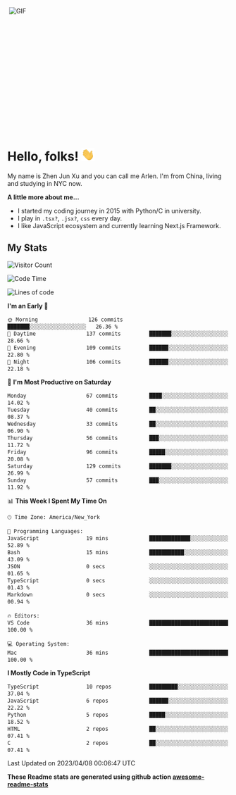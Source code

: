 <img align="right" alt="GIF" src="https://media.giphy.com/media/xUA7bdpLxQhsSQdyog/giphy.gif" width="500" height="320" />

# Hello, folks! <img src="https://raw.githubusercontent.com/arlenxuzj/arlenxuzj/master/assets/wave.gif" width="30px">

My name is Zhen Jun Xu and you can call me Arlen. I'm from China, living and studying in NYC now.

**A little more about me...**

 - I started my coding journey in 2015 with Python/C in university.
 - I play in `.tsx?`, `.jsx?`, `css` every day.
 - I like JavaScript ecosystem and currently learning Next.js Framework.

## My Stats

![Visitor Count](https://komarev.com/ghpvc/?username=arlenxuzj&color=blue&label=Profile+Views)

<!--START_SECTION:waka-->
![Code Time](http://img.shields.io/badge/Code%20Time-3%2C132%20hrs%2041%20mins-blue)

![Lines of code](https://img.shields.io/badge/From%20Hello%20World%20I%27ve%20Written-804.7%20thousand%20lines%20of%20code-blue)

**I'm an Early 🐤** 

```text
🌞 Morning                126 commits         ███████░░░░░░░░░░░░░░░░░░   26.36 % 
🌆 Daytime                137 commits         ███████░░░░░░░░░░░░░░░░░░   28.66 % 
🌃 Evening                109 commits         ██████░░░░░░░░░░░░░░░░░░░   22.80 % 
🌙 Night                  106 commits         ██████░░░░░░░░░░░░░░░░░░░   22.18 % 
```
📅 **I'm Most Productive on Saturday** 

```text
Monday                   67 commits          ████░░░░░░░░░░░░░░░░░░░░░   14.02 % 
Tuesday                  40 commits          ██░░░░░░░░░░░░░░░░░░░░░░░   08.37 % 
Wednesday                33 commits          ██░░░░░░░░░░░░░░░░░░░░░░░   06.90 % 
Thursday                 56 commits          ███░░░░░░░░░░░░░░░░░░░░░░   11.72 % 
Friday                   96 commits          █████░░░░░░░░░░░░░░░░░░░░   20.08 % 
Saturday                 129 commits         ███████░░░░░░░░░░░░░░░░░░   26.99 % 
Sunday                   57 commits          ███░░░░░░░░░░░░░░░░░░░░░░   11.92 % 
```


📊 **This Week I Spent My Time On** 

```text
🕑︎ Time Zone: America/New_York

💬 Programming Languages: 
JavaScript               19 mins             █████████████░░░░░░░░░░░░   52.89 % 
Bash                     15 mins             ███████████░░░░░░░░░░░░░░   43.09 % 
JSON                     0 secs              ░░░░░░░░░░░░░░░░░░░░░░░░░   01.65 % 
TypeScript               0 secs              ░░░░░░░░░░░░░░░░░░░░░░░░░   01.43 % 
Markdown                 0 secs              ░░░░░░░░░░░░░░░░░░░░░░░░░   00.94 % 

🔥 Editors: 
VS Code                  36 mins             █████████████████████████   100.00 % 

💻 Operating System: 
Mac                      36 mins             █████████████████████████   100.00 % 
```

**I Mostly Code in TypeScript** 

```text
TypeScript               10 repos            █████████░░░░░░░░░░░░░░░░   37.04 % 
JavaScript               6 repos             ██████░░░░░░░░░░░░░░░░░░░   22.22 % 
Python                   5 repos             █████░░░░░░░░░░░░░░░░░░░░   18.52 % 
HTML                     2 repos             ██░░░░░░░░░░░░░░░░░░░░░░░   07.41 % 
C                        2 repos             ██░░░░░░░░░░░░░░░░░░░░░░░   07.41 % 
```




 Last Updated on 2023/04/08 00:06:47 UTC
<!--END_SECTION:waka-->

**These Readme stats are generated using github action [awesome-readme-stats](https://github.com/anmol098/waka-readme-stats)**

